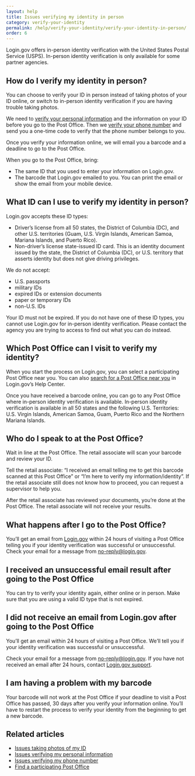 ```yaml
---
layout: help
title: Issues verifying my identity in person
category: verify-your-identity
permalink: /help/verify-your-identity/verify-your-identity-in-person/
order: 6
---
```


Login.gov offers in-person identity verification with the United States Postal Service (USPS). In-person identity verification is only available for some partner agencies.

## How do I verify my identity in person?

You can choose to verify your ID in person instead of taking photos of your ID online, or switch to in-person identity verification if you are having trouble taking photos.

We need to [verify your personal information](/help/verify-your-identity/issues-verifying-my-personal-information/) and the information on your ID before you go to the Post Office. Then we [verify your phone number](/help/verify-your-identity/phone-number/) and send you a one-time code to verify that the phone number belongs to you.

Once you verify your information online, we will email you a barcode and a deadline to go to the Post Office.

When you go to the Post Office, bring:

- The same ID that you used to enter your information on Login.gov.
- The barcode that Login.gov emailed to you. You can print the email or show the email from your mobile device.

## What ID can I use to verify my identity in person?

Login.gov accepts these ID types:

* Driver’s license from all 50 states, the District of Columbia (DC), and other U.S. territories (Guam, U.S. Virgin Islands, American Samoa, Mariana Islands, and Puerto Rico).
* Non-driver’s license state-issued ID card. This is an identity document issued by the state, the District of Columbia (DC), or U.S. territory that asserts identity but does not give driving privileges.

We do not accept:

* U.S. passports
* military IDs
* expired IDs or extension documents
* paper or temporary IDs
* non-U.S. IDs

Your ID must not be expired. If you do not have one of these ID types, you cannot use Login.gov for in-person identity verification. Please contact the agency you are trying to access to find out what you can do instead.

## Which Post Office can I visit to verify my identity?

When you start the process on Login.gov, you can select a participating Post Office near you. You can also [search for a Post Office near you](#) in Login.gov’s Help Center.

Once you have received a barcode online, you can go to any Post Office where in-person identity verification is available. In-person identity verification is available in all 50 states and the following U.S. Territories: U.S. Virgin Islands, American Samoa, Guam, Puerto Rico and the Northern Mariana Islands.

## Who do I speak to at the Post Office?

Wait in line at the Post Office. The retail associate will scan your barcode and review your ID.

Tell the retail associate: “I received an email telling me to get this barcode scanned at this Post Office” or “I’m here to verify my information/identity”. If the retail associate still does not know how to proceed, you can request a supervisor to help you.

After the retail associate has reviewed your documents, you’re done at the Post Office. The retail associate will not receive your results.

## What happens after I go to the Post Office?

You’ll get an email from [Login.gov](https://secure.login.gov/) within 24 hours of visiting a Post Office telling you if your identity verification was successful or unsuccessful. Check your email for a message from [no-reply@login.gov](mailto:no-reply@login.gov).

## I received an unsuccessful email result after going to the Post Office

You can try to verify your identity again, either online or in person. Make sure that you are using a valid ID type that is not expired.

## I did not receive an email from Login.gov after going to the Post Office

You’ll get an email within 24 hours of visiting a Post Office. We’ll tell you if your identity verification was successful or unsuccessful.

Check your email for a message from [no-reply@login.gov](mailto:no-reply@login.gov). If you have not received an email after 24 hours, contact [Login.gov support](https://login.gov/contact/).

## I am having a problem with my barcode

Your barcode will not work at the Post Office if your deadline to visit a Post Office has passed, 30 days after you verify your information online. You’ll have to restart the process to verify your identity from the beginning to get a new barcode.

## Related articles

* [Issues taking photos of my ID](/help/verify-your-identity/how-to-take-photos-to-verify-your-identity/)
* [Issues verifying my personal information](/help/verify-your-identity/issues-verifying-my-personal-information/)
* [Issues verifying my phone number](/help/verify-your-identity/phone-number/)
* [Find a participating Post Office](/help/verify-your-identity/verify-your-identity-in-person/find-a-participating-post-office/)
